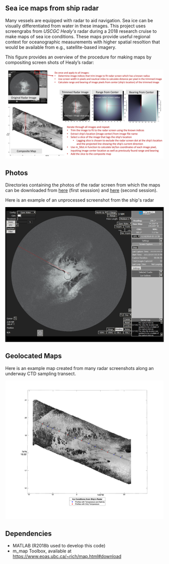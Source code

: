 ## Sea ice maps from ship radar
Many vessels are equipped with radar to aid navigation. Sea ice can be visually differentiated from water in these images. This project uses screengrabs from *USCGC Healy's* radar during a 2018 research cruise to make maps of sea ice conditions. These maps provide useful regional context for oceanographic measurements with higher spatial resoltion that would be available from e.g., satellite-based imagery. 

This figure provides an overview of the  procedure for making maps by compositing screen shots of Healy’s radar:

![radar_map procedure](https://github.com/lauracrews/ice-maps-from-ship-radar/blob/main/method_iceRadarImages.jpg)

## Photos

Directories containing the photos of the radar screen from which the maps can be downloaded from [here](https://drive.google.com/drive/folders/1WPJR5JkLdMTmpazkbPyDFuCxHcOFSyVb?usp=drive_link) (first sesssion) and [here](https://drive.google.com/drive/folders/1HhrKUJ9u2-QCaL8KBZ-bWemg_db63spe?usp=drive_link) (second session). 

Here is an example of an unprocessed screenshot from the ship's radar

![example radar screenshot](https://github.com/lauracrews/ice-maps-from-ship-radar/blob/main/example_radar_screenshot.JPG)

## Geolocated Maps
Here is an example map created from many radar screenshots along an underway CTD sampling transect. 

![example radar map](https://github.com/lauracrews/ice-maps-from-ship-radar/blob/main/figures/first_session_figures/Transect_6.png)

## Dependencies
* MATLAB (R2018b used to develop this code)
* m_map Toolbox, available at https://www.eoas.ubc.ca/~rich/map.html#download
